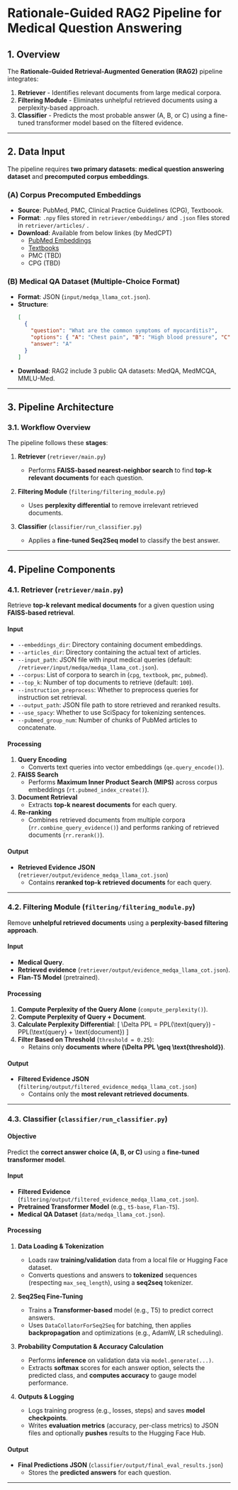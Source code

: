 # Rationale-Guided RAG2 Pipeline for Medical Question Answering

## **1. Overview**
The **Rationale-Guided Retrieval-Augmented Generation (RAG2)** pipeline integrates:

1. **Retriever** - Identifies relevant documents from large medical corpora.
2. **Filtering Module** - Eliminates unhelpful retrieved documents using a perplexity-based approach.
3. **Classifier** - Predicts the most probable answer (A, B, or C) using a fine-tuned transformer model based on the filtered evidence.

---

## **2. Data Input**
The pipeline requires **two primary datasets**: **medical question answering dataset** and **precomputed corpus embeddings**.

### **(A) Corpus Precomputed Embeddings**
- **Source**: PubMed, PMC, Clinical Practice Guidelines (CPG), Textboook.
- **Format**: `.npy` files stored in `retriever/embeddings/` and `.json` files stored in `retriever/articles/` .
- **Download**: Available from below linkes (by MedCPT)
  - [PubMed Embeddings](https://ftp.ncbi.nlm.nih.gov/pub/lu/MedCPT/pubmed_embeddings/)
  - [Textbooks](https://myuva-my.sharepoint.com/:u:/g/personal/hhu4zu_virginia_edu/EQ8uXe4RiqJJm0Tmnx7fUUkBKKvTwhu9AqecPA3ULUxUqQ?download=1)
  - PMC (TBD)
  - CPG (TBD)


### **(B) Medical QA Dataset (Multiple-Choice Format)**
- **Format**: JSON (`input/medqa_llama_cot.json`).
- **Structure**:
  ```json
  [
    {
      "question": "What are the common symptoms of myocarditis?",
      "options": { "A": "Chest pain", "B": "High blood pressure", "C": "Vision loss" },
      "answer": "A"
    }
  ]
  ```
- **Download**: RAG2 include 3 public QA datasets: MedQA, MedMCQA, MMLU-Med.

---

## **3. Pipeline Architecture**
### **3.1. Workflow Overview**
The pipeline follows these **stages**:

1. **Retriever** (`retriever/main.py`)
   - Performs **FAISS-based nearest-neighbor search** to find **top-k relevant documents** for each question.

2. **Filtering Module** (`filtering/filtering_module.py`)
   - Uses **perplexity differential** to remove irrelevant retrieved documents.

3. **Classifier** (`classifier/run_classifier.py`)
   - Applies a **fine-tuned Seq2Seq model** to classify the best answer.

---

## **4. Pipeline Components**

### **4.1. Retriever (`retriever/main.py`)**
Retrieve **top-k relevant medical documents** for a given question using **FAISS-based retrieval**.

#### **Input**
- `--embeddings_dir`: Directory containing document embeddings.
- `--articles_dir`: Directory containing the actual text of articles.
- `--input_path`: JSON file with input medical queries (default: `/retriever/input/medqa/medqa_llama_cot.json`).
- `--corpus`: List of corpora to search in (`cpg`, `textbook`, `pmc`, `pubmed`).
- `--top_k`: Number of top documents to retrieve (default: `100`).
- `--instruction_preprocess`: Whether to preprocess queries for instruction set retrieval.
- `--output_path`: JSON file path to store retrieved and reranked results.
- `--use_spacy`: Whether to use SciSpacy for tokenizing sentences.
- `--pubmed_group_num`: Number of chunks of PubMed articles to concatenate.


#### **Processing**
1. **Query Encoding**
   - Converts text queries into vector embeddings (`qe.query_encode()`).
2. **FAISS Search**
   - Performs **Maximum Inner Product Search (MIPS)** across corpus embeddings (`rt.pubmed_index_create()`).
3. **Document Retrieval**
   - Extracts **top-k nearest documents** for each query.
4. **Re-ranking**
   - Combines retrieved documents from multiple corpora (`rr.combine_query_evidence()`) and performs ranking of retrieved documents (`rr.rerank()`).

#### **Output**
- **Retrieved Evidence JSON** (`retriever/output/evidence_medqa_llama_cot.json`)
  - Contains **reranked top-k retrieved documents** for each query.


---

### **4.2. Filtering Module (`filtering/filtering_module.py`)**
Remove **unhelpful retrieved documents** using a **perplexity-based filtering approach**.

#### **Input**
- **Medical Query**.
- **Retrieved evidence** (`retriever/output/evidence_medqa_llama_cot.json`).
- **Flan-T5 Model** (pretrained).

#### **Processing**
1. **Compute Perplexity of the Query Alone** (`compute_perplexity()`).
2. **Compute Perplexity of Query + Document**.
3. **Calculate Perplexity Differential**:
   \[
   \Delta PPL = PPL(\text{query}) - PPL(\text{query} + \text{document})
   \]
4. **Filter Based on Threshold** (`threshold = 0.25`):
   - Retains only **documents where \(\Delta PPL \geq \text{threshold}\)**.

#### **Output**
- **Filtered Evidence JSON** (`filtering/output/filtered_evidence_medqa_llama_cot.json`)
  - Contains only the **most relevant retrieved documents**.


---

### **4.3. Classifier (`classifier/run_classifier.py`)**
#### **Objective**
Predict the **correct answer choice (A, B, or C)** using a **fine-tuned transformer model**.

#### **Input**
- **Filtered Evidence** (`filtering/output/filtered_evidence_medqa_llama_cot.json`).
- **Pretrained Transformer Model** (e.g., `t5-base`, `Flan-T5`).
- **Medical QA Dataset** (`data/medqa_llama_cot.json`).

#### **Processing**
1. **Data Loading & Tokenization**  
   - Loads raw **training/validation** data from a local file or Hugging Face dataset.  
   - Converts questions and answers to **tokenized** sequences (respecting `max_seq_length`), using a **seq2seq** tokenizer.

2. **Seq2Seq Fine-Tuning**  
   - Trains a **Transformer-based** model (e.g., T5) to predict correct answers.  
   - Uses `DataCollatorForSeq2Seq` for batching, then applies **backpropagation** and optimizations (e.g., AdamW, LR scheduling).

3. **Probability Computation & Accuracy Calculation**  
   - Performs **inference** on validation data via `model.generate(...)`.  
   - Extracts **softmax** scores for each answer option, selects the predicted class, and **computes accuracy** to gauge model performance.

4. **Outputs & Logging**  
   - Logs training progress (e.g., losses, steps) and saves **model checkpoints**.  
   - Writes **evaluation metrics** (accuracy, per-class metrics) to JSON files and optionally **pushes** results to the Hugging Face Hub.


#### **Output**
- **Final Predictions JSON** (`classifier/output/final_eval_results.json`)
  - Stores the **predicted answers** for each question.

---
